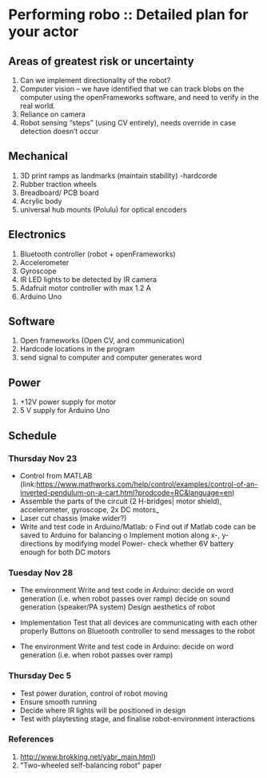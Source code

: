 # Performing robo :: Detailed plan for your actor
## Areas of greatest risk or uncertainty
1.	Can we implement directionality of the robot?
2.	Computer vision – we have identified that we can track blobs on the computer using the openFrameworks software, and need to verify in the real world.
3.	Reliance on camera
4.	Robot sensing “steps” (using CV entirely), needs override in case detection doesn’t occur

##	Mechanical
1.	3D print ramps as landmarks (maintain stability) -hardcorde
2.	Rubber traction wheels
3.	Breadboard/ PCB board
4.	Acrylic body
5.	universal hub mounts (Polulu) for optical encoders

##	Electronics
1.	Bluetooth controller (robot + openFrameworks)
2.	Accelerometer
3.	Gyroscope
4.	IR LED lights to be detected by IR camera
5.	Adafruit motor controller with max 1.2 A 
6.	Arduino Uno

##	Software
1.	Open frameworks (Open CV, and communication)
2.	Hardcode locations in the program
3.	send signal to computer and computer generates word

##	Power
1.	+12V power supply for motor
2.	5 V supply for Arduino Uno

##	Schedule 

### Thursday Nov 23
* Control from MATLAB (link:https://www.mathworks.com/help/control/examples/control-of-an-inverted-pendulum-on-a-cart.html?prodcode=RC&language=en)
* Assemble the parts of the circuit (2 H-bridges| motor shield), accelerometer, gyroscope, 2x DC motors_
* Laser cut chassis (make wider?)
* Write and test code in Arduino/Matlab:
  o	Find out if Matlab code can be saved to Arduino for balancing
  o	Implement motion along x-, y-directions by modifying model
Power- check whether 6V battery enough for both DC motors

### Tuesday Nov 28
* The environment
Write and test code in Arduino:
decide on word generation (i.e. when robot passes over ramp)
decide on sound generation (speaker/PA system)
Design aesthetics of robot

* Implementation
Test that all devices are communicating with each other properly
Buttons on Bluetooth controller to send messages to the robot

* The environment
Write and test code in Arduino:
decide on word generation (i.e. when robot passes over ramp)

### Thursday Dec 5

* Test power duration, control of robot moving
* Ensure smooth running
* Decide where IR lights will be positioned in design
* Test with playtesting stage, and finalise robot-environment interactions
    
###	References
1.	http://www.brokking.net/yabr_main.html)
2. "Two-wheeled self-balancing robot" paper
